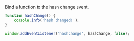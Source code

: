 Bind a function to the hash change event.
```javascript
function hashChange() {
    console.info('hash changed!');
}

window.addEventListener('hashchange', hashChange, false);
```